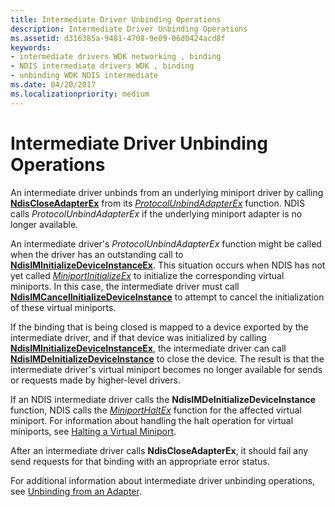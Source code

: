 ```yaml
---
title: Intermediate Driver Unbinding Operations
description: Intermediate Driver Unbinding Operations
ms.assetid: d316385a-9481-4708-9e09-06d0424acd8f
keywords:
- intermediate drivers WDK networking , binding
- NDIS intermediate drivers WDK , binding
- unbinding WDK NDIS intermediate
ms.date: 04/20/2017
ms.localizationpriority: medium
---
```


# Intermediate Driver Unbinding Operations





An intermediate driver unbinds from an underlying miniport driver by calling [**NdisCloseAdapterEx**](https://msdn.microsoft.com/library/windows/hardware/ff561640) from its [*ProtocolUnbindAdapterEx*](https://msdn.microsoft.com/library/windows/hardware/ff570278) function. NDIS calls *ProtocolUnbindAdapterEx* if the underlying miniport adapter is no longer available.

An intermediate driver's *ProtocolUnbindAdapterEx* function might be called when the driver has an outstanding call to [**NdisIMInitializeDeviceInstanceEx**](https://msdn.microsoft.com/library/windows/hardware/ff562727). This situation occurs when NDIS has not yet called [*MiniportInitializeEx*](https://msdn.microsoft.com/library/windows/hardware/ff559389) to initialize the corresponding virtual miniports. In this case, the intermediate driver must call [**NdisIMCancelInitializeDeviceInstance**](https://msdn.microsoft.com/library/windows/hardware/ff562719) to attempt to cancel the initialization of these virtual miniports.

If the binding that is being closed is mapped to a device exported by the intermediate driver, and if that device was initialized by calling [**NdisIMInitializeDeviceInstanceEx**](https://msdn.microsoft.com/library/windows/hardware/ff562727), the intermediate driver can call [**NdisIMDeInitializeDeviceInstance**](https://msdn.microsoft.com/library/windows/hardware/ff562721) to close the device. The result is that the intermediate driver's virtual miniport becomes no longer available for sends or requests made by higher-level drivers.

If an NDIS intermediate driver calls the **NdisIMDeInitializeDeviceInstance** function, NDIS calls the [*MiniportHaltEx*](https://msdn.microsoft.com/library/windows/hardware/ff559388) function for the affected virtual miniport. For information about handling the halt operation for virtual miniports, see [Halting a Virtual Miniport](halting-a-virtual-miniport.md).

After an intermediate driver calls **NdisCloseAdapterEx**, it should fail any send requests for that binding with an appropriate error status.

For additional information about intermediate driver unbinding operations, see [Unbinding from an Adapter](unbinding-from-an-adapter.md).

 

 





